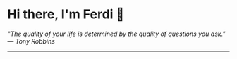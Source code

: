<h1>Hi there, I'm Ferdi 👋</h1>

<p><em>
  "The quality of your life is determined by the quality of questions you ask." — Tony Robbins
</em></p>

---
